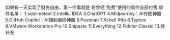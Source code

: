 如果有一天实现了财务自由，第一件事就是
将曾经“免费”使用的软件全部付费
软件名单：
1.sublimetext
2.IntelliJ IDEA
3.ChatGPT
4.Midjourney：AI作图神器
5.GitHub Copilot：AI辅助编码神器
6.Postman
7.Xshell Xftp 
8.Typora
9.VMware Workstation Pro
10.Snipaste
11.Everything
12.Fiddler Classic
13.待补充
